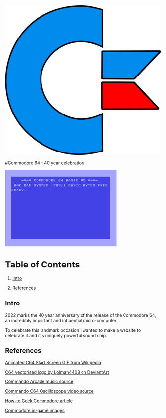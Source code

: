 ![alt text: Commodore 64 "Big C" Logo](https://github.com/DaveGutHib/PP1/blob/main/C64%20Logo%20Big%20Vector.png?raw=true)

#Commodore 64 - 40 year celebration

![alt text: Commodore 64 startup screen animated gif](https://github.com/DaveGutHib/PP1/blob/main/C64_startup_animiert.gif?raw=true)


# Table of Contents
1. [Intro](#intro)

10. [References](#references)

## Intro




2022 marks the 40 year anniversary of the release of the Commodore 64, an incredibly important and influential micro-computer.

To celebrate this landmark occasion I wanted to make a website to celebrate it and it's uniquely powerful sound chip.




## References


[Animated C64 Start Screen GIF from Wikipedia ](https://en.wikipedia.org/wiki/Commodore_64#History)

[C64 vectorised logo by Lolman4408 on DeviantArt ](https://www.deviantart.com/lolman4408/art/Commodore-64-logo-vectorized-694733898)

[Commando Arcade music source ](https://www.youtube.com/watch?v=qX0rW4bKp3U)

[Commando C64 Oscilloscope video source ](https://www.youtube.com/watch?v=bCp_sG-haP0)

[How-to Geek Commodore article](https://www.howtogeek.com/820304/the-best-selling-pc-of-all-time-commodore-64-turns-40/)

[Commodore in-game images](http://www.cbmitapages.it/c64/games/games.htm)
